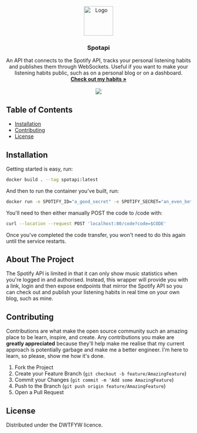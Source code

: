 <!-- PROJECT LOGO -->
<br />
<p align="center">
  <a href="https://josh.house/music">
    <img src="https://i.pinimg.com/originals/7a/ec/a5/7aeca525afa2209807c15da821b2f2c6.png" alt="Logo" width="80" height="80">
  </a>

  <h3 align="center">Spotapi</h3>

  <p align="center">
    An API that connects to the Spotify API, tracks your personal listening habits and publishes them through WebSockets. Useful if you want to make your listening habits public, such as on a personal blog or on a dashboard.
    <br />
    <a href="https://josh.house/music"><strong>Check out my habits »</strong></a>
    <br />
    <br />
    <a href="https://hub.docker.com/repository/docker/jbwhitcombe/spotapi/general"><img src="https://github.com/designedbyjosh/spotapi/actions/workflows/docker-image.yml/badge.svg"></a>
  </p>
</p>



<!-- TABLE OF CONTENTS -->
## Table of Contents

- [Installation](#installation)
- [Contributing](#contributing)
- [License](#license)

## Installation
Getting started is easy, run:

```sh
docker build . --tag spotapi:latest
```

And then to run the container you've built, run:

```sh
docker run -e SPOTIFY_ID="a_good_secret" -e SPOTIFY_SECRET="an_even_better_secret" -e SPOTIFY_REDIRECT_URI="https://your.awesome.website" spotapi:latest
```

You'll need to then either manually POST the code to /code with:

```sh
curl --location --request POST 'localhost:80/code?code=$CODE'
```

Once you've completed the code transfer, you won't need to do this again until the service restarts.

<!-- ABOUT THE PROJECT -->
## About The Project
The Spotify API is limited in that it can only show music statistics when you're logged in and authorised. Instead, this wrapper will provide you with a link, login and then expose endpoints that mirror the Spotify API so you can check out and publish your listening habits in real time on your own blog, such as mine.

<!-- CONTRIBUTING -->
## Contributing

Contributions are what make the open source community such an amazing place to be learn, inspire, and create. Any contributions you make are **greatly appreciated** because they'll help make me realise that my current approach is potentially garbage and make me a better engineer. I'm here to learn, so please, show me how it's done.

1. Fork the Project
2. Create your Feature Branch (`git checkout -b feature/AmazingFeature`)
3. Commit your Changes (`git commit -m 'Add some AmazingFeature`)
4. Push to the Branch (`git push origin feature/AmazingFeature`)
5. Open a Pull Request

<!-- LICENSE -->
## License

Distributed under the DWTFYW licence.